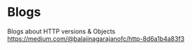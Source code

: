# Blogs
Blogs about HTTP versions &amp; Objects
https://medium.com/@balajinagarajanofc/http-8d6a1b4a83f3
